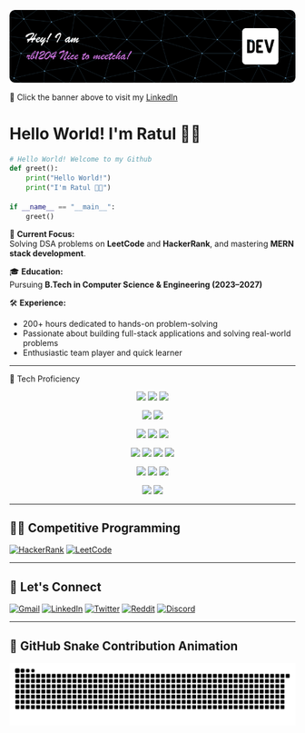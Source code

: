 [![LinkedIn Banner](./banner_github.png)](https://www.linkedin.com/in/ratul-banik1204/)

🔗 Click the banner above to visit my [LinkedIn](https://www.linkedin.com/in/ratul-banik1204/)


# Hello World! I'm Ratul 👋🏼

```python
# Hello World! Welcome to my Github
def greet():
    print("Hello World!")
    print("I'm Ratul 👋🏼")

if __name__ == "__main__":
    greet()
```

🎯 **Current Focus:**  
Solving DSA problems on **LeetCode** and **HackerRank**, and mastering **MERN stack development**.

🎓 **Education:**  
Pursuing **B.Tech in Computer Science & Engineering (2023–2027)**

🛠 **Experience:**  
- 200+ hours dedicated to hands-on problem-solving  
- Passionate about building full-stack applications and solving real-world problems  
- Enthusiastic team player and quick learner

---

🧰 Tech Proficiency
<p align="center"> <!-- Row 1 --> <img
        src="https://img.shields.io/badge/C-95%25-brightgreen?style=for-the-badge&logo=c&logoColor=white" /> <img
        src="https://img.shields.io/badge/Python-95%25-brightgreen?style=for-the-badge&logo=python&logoColor=white" />
    <img src="https://img.shields.io/badge/Java-90%25-brightgreen?style=for-the-badge&logo=openjdk&logoColor=white" />
</p>
<p align="center"> <!-- Row 2 --> <img
        src="https://img.shields.io/badge/C++-60%25-blue?style=for-the-badge&logo=c%2B%2B&logoColor=white" /> <img
        src="https://img.shields.io/badge/Unix%20Shell-95%25-brightgreen?style=for-the-badge&logo=gnu-bash&logoColor=white" />
</p>
<p align="center"> <!-- Row 3 --> <img
        src="https://img.shields.io/badge/HTML5-95%25-orange?style=for-the-badge&logo=html5&logoColor=white" /> <img
        src="https://img.shields.io/badge/CSS3-95%25-blue?style=for-the-badge&logo=css3&logoColor=white" /> <img
        src="https://img.shields.io/badge/JavaScript-70%25-yellow?style=for-the-badge&logo=javascript&logoColor=black" />
</p>
<p align="center"> <!-- Row 4 --> <img
        src="https://img.shields.io/badge/React-55%25-blue?style=for-the-badge&logo=react&logoColor=white" /> <img
        src="https://img.shields.io/badge/Node.js-50%25-green?style=for-the-badge&logo=node.js&logoColor=white" /> <img
        src="https://img.shields.io/badge/Express.js-50%25-lightgrey?style=for-the-badge&logo=express&logoColor=white" />
    <img src="https://img.shields.io/badge/MongoDB-50%25-green?style=for-the-badge&logo=mongodb&logoColor=white" /> </p>
<p align="center"> <!-- Row 5 --> <img
        src="https://img.shields.io/badge/Django-70%25-darkgreen?style=for-the-badge&logo=django&logoColor=white" />
    <img src="https://img.shields.io/badge/MySQL-70%25-blue?style=for-the-badge&logo=mysql&logoColor=white" /> <img
        src="https://img.shields.io/badge/Firebase-70%25-orange?style=for-the-badge&logo=firebase&logoColor=white" />
</p>
<p align="center"> <!-- Row 6 --> <img
        src="https://img.shields.io/badge/Git/GitHub-80%25-lightgrey?style=for-the-badge&logo=github&logoColor=white" />
    <img
        src="https://img.shields.io/badge/TailwindCSS-75%25-38B2AC?style=for-the-badge&logo=tailwind-css&logoColor=white" />
</p>

---

## 👨‍💻 Competitive Programming

[![HackerRank](https://img.shields.io/badge/HackerRank-2EC866?style=for-the-badge&logo=HackerRank&logoColor=white)](https://www.hackerrank.com/profile/ratulbanik2004)
[![LeetCode](https://img.shields.io/badge/LeetCode-FFA116?style=for-the-badge&logo=LeetCode&logoColor=black)](https://leetcode.com/u/r_b0412/)

---

## 🤝 Let's Connect

[![Gmail](https://img.shields.io/badge/Gmail-D14836?style=for-the-badge&logo=gmail&logoColor=white)](mailto:ratulbanik1204@gmail.com)
[![LinkedIn](https://img.shields.io/badge/LinkedIn-%230077B5.svg?style=for-the-badge&logo=linkedin&logoColor=white)](https://www.linkedin.com/in/ratul-banik1204/)
[![Twitter](https://img.shields.io/badge/X-%231DA1F2.svg?style=for-the-badge&logo=x&logoColor=white)](https://x.com/r_banik1204)
[![Reddit](https://img.shields.io/badge/Reddit-%23FF4500.svg?style=for-the-badge&logo=reddit&logoColor=white)](https://www.reddit.com/user/AwareZookeepergame67/)
[![Discord](https://img.shields.io/badge/Discord-%237289DA.svg?style=for-the-badge&logo=discord&logoColor=white)](https://discordapp.com/users/ratul4756)

---

## 🐍 GitHub Snake Contribution Animation

<picture>
  <source media="(prefers-color-scheme: dark)" srcset="https://raw.githubusercontent.com/rbanik1204/rbanik1204/output/github-snake-dark.svg" />
  <source media="(prefers-color-scheme: light)" srcset="https://raw.githubusercontent.com/rbanik1204/rbanik1204/output/github-snake.svg" />
  <img alt="github-snake" src="https://raw.githubusercontent.com/rbanik1204/rbanik1204/output/github-snake.svg" />
</picture>

